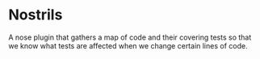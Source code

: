 Nostrils
========

A nose plugin that gathers a map of code and their covering tests so that we know what tests are affected when we change certain lines of code.

